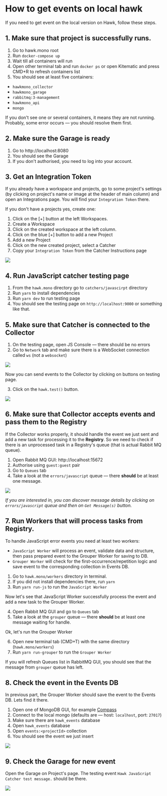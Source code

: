 # How to get events on local hawk

If you need to get event on the local version on Hawk, follow these steps.

## 1. Make sure that project is successfully runs.

1. Go to hawk.mono root 
2. Run `docker-compose up`
3. Wait till all containers will run
4. Open other terminal tab and run `docker ps` or open Kitematic and press CMD+R to refresh containers list
5. You should see at least five containers: 
  - `hawkmono_collector`
  - `hawkmono_garage`
  - `rabbitmq:3-management`
  - `hawkmono_api`
  - `mongo`

If you don't see one or several containers, it means they are not running. 
Probably, some error occurs — you should resolve them first.


## 2. Make sure the Garage is ready

1. Go to http://localhost:8080 
2. You should see the Garage
3. If you don't authorised, you need to log into your account.

## 3. Get an Integration Token

If you already have a workspace and projects, go to some project's settings 
(by clicking on project's name or image at the header of main column)
and open an Integrations page. You will find your `Integration Token` there.

If you don't have a projects yes, create one:

1. Click on the [+] button at the left Workspaces.
2. Create a Workspace
3. Click on the created workspace at the left column.
4. Click on the blue [+] button to add a new Project
5. Add a new Project
6. Click on the new created project, select a Catcher
7. Copy your `Integration Token` from the Catcher Instructions page

![](https://capella.pics/65608213-f333-4977-9da5-b64c5af7afda.jpg)

## 4. Run JavaScript catcher testing page

1. From the `hawk.mono` directory go to `catchers/javascirpt` directory
2. Run `yarn` to install dependencies
3. Run `yarn dev` to run testing page
4. You should see the testing page on `http://localhost:9000` or something like that.

## 5. Make sure that Catcher is connected to the Collector

1. On the testing page, open JS Console — there should be no errors
2. Go to `Network` tab and make sure there is a WebSocket connection called `ws` (not a `websocket`)

![](https://capella.pics/5f400b8b-3590-4ff7-b5ef-a0386a30ae89.jpg)

Now you can send events to the Collector by clicking on buttons on testing page. 

3. Click on the `hawk.test()` button.

![](https://capella.pics/c29f7584-d674-499c-830c-59272fdbad7d.jpg)

## 6. Make sure that Collector accepts events and pass them to the Registry

If the Collector works properly, it should handle the event we just sent and add a new task for processing it to the **Registry**.
So we need to check if there is an unprocessed task in a Registry's queue (that is actual Rabbit MQ queue). 

1. Open Rabbit MQ GUI: http://localhost:15672
2. Authorise using `guest:guest` pair
3. Go to `Queues` tab
4. Take a look at the `errors/javascript` queue — there **should** be at least one message.

![](https://capella.pics/5b7a0364-c9be-4e93-b1b9-2e18a5406e9b.jpg)  

_If you are interested in, you can discover message details by clicking on `errors/javascript` queue and then on `Get Message(s)` button._ 

## 7. Run Workers that will process tasks from Registry.

To handle JavaScript error events you need at least two workers:

- `JavaScript Worker` will process an event, validate data and structure, then pass prepared event to the Grouper Worker for saving to DB.
- `Grouper Worker` will check for the first-occurrence/repetition logic and save event to the corresponding collection in Events DB.

1. Go to `hawk.mono/workers` directory in terminal.
2. If you did not install dependencies there, run `yarn`
3. Run `yarn run-js` to run the `JavaScript Worker`

Now let's see that JavaScript Worker successfully process the event and add a new task to the Grouper Worker.

4. Open Rabbit MQ GUI and go to `Queues` tab
5. Take a look at the `grouper` queue — there **should** be at least one message waiting for handle.

Ok, let's run the Grouper Worker

6. Open new terminal tab (CMD+T) with the same directory (`hawk.mono/workers`)
7. Run `yarn run-grouper` to run the `Grouper Worker`

If you will refresh Queues list in RabbitMQ GUI, you should see that the message from `grouper` queue has left.  

## 8. Check the event in the Events DB

In previous part, the Grouper Worker should save the event to the Events DB. Lets find it there.

1. Open one of MongoDB GUI, for example [Compass](https://www.mongodb.com/products/compass) 
2. Connect to the local mongo (defaults are — host: `localhost`, port: `27017`)
3. Make sure there are `hawk_events` database
4. Open `hawk_events` database
5. Open `events:<projectId>` collection
6. You should see the event we just insert 

![](https://capella.pics/2a5feb41-95a7-4943-9572-fbe48e9d0325.jpg)

## 9. Check the Garage for new event

Open the Garage on Project's page. The testing event `Hawk JavaScript Catcher test message.` should be there.

![](https://capella.pics/1b48e631-84fe-407e-997c-a7d0d7d0a36c.jpg)
